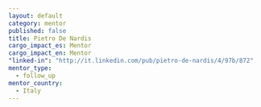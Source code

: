 ```yaml
---
layout: default
category: mentor
published: false
title: Pietro De Nardis
cargo_impact_es: Mentor
cargo_impact_en: Mentor
"linked-in": "http://it.linkedin.com/pub/pietro-de-nardis/4/97b/872"
mentor_type: 
  - follow_up
mentor_country: 
  - Italy
---
```



